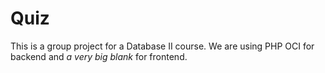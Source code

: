 # Quiz
This is a group project for a Database II course. We are using PHP OCI for backend and *a very big blank* for frontend.
